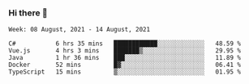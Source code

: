 ### Hi there 👋
<!--START_SECTION:waka-->
```text
Week: 08 August, 2021 - 14 August, 2021

C#           6 hrs 35 mins   ████████████░░░░░░░░░░░░░   48.59 % 
Vue.js       4 hrs 3 mins    ███████▒░░░░░░░░░░░░░░░░░   29.95 % 
Java         1 hr 36 mins    ███░░░░░░░░░░░░░░░░░░░░░░   11.89 % 
Docker       52 mins         █▓░░░░░░░░░░░░░░░░░░░░░░░   06.41 % 
TypeScript   15 mins         ▒░░░░░░░░░░░░░░░░░░░░░░░░   01.95 % 
```
<!--END_SECTION:waka-->

<p align="center"> </p>


<!--
**thallard/thallard** is a ✨ _special_ ✨ repository because its `README.md` (this file) appears on your GitHub profile.

Here are some ideas to get you started:

- 🔭 I’m currently working on ...
- 🌱 I’m currently learning ...
- 👯 I’m looking to collaborate on ...
- 🤔 I’m looking for help with ...
- 💬 Ask me about ...
- 📫 How to reach me: ...
- 😄 Pronouns: ...
- ⚡ Fun fact: ...
-->
